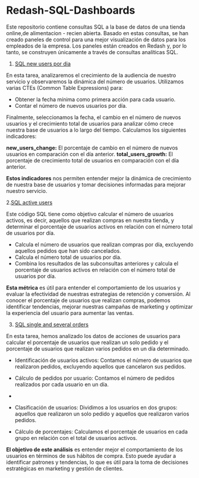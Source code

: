 # Redash-SQL-Dashboards

Este repositorio contiene consultas SQL a la base de datos de una tienda online,de alimentacion - recien abierta. 
Basado en estas consultas, se han creado paneles de control para una mejor visualización de datos 
para los empleados de la empresa. Los paneles están creados en Redash y, por lo tanto, se construyen
únicamente a través de consultas analíticas SQL.

1. [SQL new users por dia](https://github.com/elena210910/Redash-SQL-Dashboards/blob/main/SQL_new_users_por_dia)

En esta tarea, analizaremos el crecimiento de la audiencia de nuestro servicio y observaremos la dinámica del número de usuarios. 
Utilizamos varias CTEs (Common Table Expressions) para:
  - Obtener la fecha mínima como primera acción para cada usuario.
  - Contar el número de nuevos usuarios por día.
  
    
Finalmente, seleccionamos la fecha, el cambio en el número de nuevos usuarios y el crecimiento total de usuarios para analizar cómo crece nuestra base de usuarios a lo largo del tiempo. Calculamos los siguientes indicadores:

**new_users_change:** El porcentaje de cambio en el número de nuevos usuarios en comparación con el día anterior.
**total_users_growth:** El porcentaje de crecimiento total de usuarios en comparación con el día anterior.

**Estos indicadores** nos permiten entender mejor la dinámica de crecimiento de nuestra base de usuarios y tomar decisiones informadas para mejorar nuestro servicio.

2.[SQL active users](https://github.com/elena210910/Redash-SQL-Dashboards/blob/main/SQL_active_users)

Este código SQL tiene como objetivo calcular el número de usuarios activos, es decir, aquellos que realizan compras en nuestra tienda, y determinar el porcentaje de usuarios activos en relación con el número total de usuarios por día.

- Calcula el número de usuarios que realizan compras por día, excluyendo aquellos pedidos que han sido cancelados.
- Calcula el número total de usuarios por día.
- Combina los resultados de las subconsultas anteriores y calcula el porcentaje de usuarios activos en relación con el número total de usuarios por día.

 **Esta métrica** es útil para entender el comportamiento de los usuarios y evaluar la efectividad de nuestras estrategias de retención y conversión.
 Al conocer el porcentaje de usuarios que realizan compras, podemos identificar tendencias, mejorar nuestras campañas de marketing y optimizar
 la experiencia del usuario para aumentar las ventas.

 3. [SQL single and several orders](https://github.com/elena210910/Redash-SQL-Dashboards/blob/main/SQL_%20single_several)
    
En esta tarea, hemos analizado los datos de acciones de usuarios para calcular el porcentaje de usuarios que realizan un solo pedido y el porcentaje de usuarios que realizan varios pedidos en un día determinado.

- Identificación de usuarios activos: 
Contamos el número de usuarios que realizaron pedidos, excluyendo aquellos que cancelaron sus pedidos.

- Cálculo de pedidos por usuario: Contamos el número de pedidos realizados por cada usuario en un día.
- 
- Clasificación de usuarios:
Dividimos a los usuarios en dos grupos: aquellos que realizaron un solo pedido y aquellos que realizaron varios pedidos.

- Cálculo de porcentajes: Calculamos el porcentaje de usuarios en cada grupo en relación con el total de usuarios activos.

**El objetivo de este análisis** es entender mejor el comportamiento de los usuarios en términos de sus hábitos de compra. Esto puede ayudar a identificar patrones y tendencias, lo que es útil para la toma de decisiones estratégicas en marketing y gestión de clientes.

